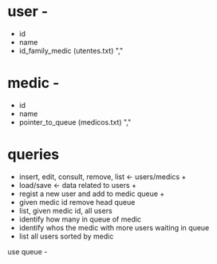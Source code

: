 # user -
- id
- name
- id_family_medic
(utentes.txt) ","

# medic -
- id
- name
- pointer_to_queue
(medicos.txt) ","

# queries
- insert, edit, consult, remove, list <- users/medics +
- load/save <- data related to users +
- regist a new user and add to medic queue +
- given medic id remove head queue
- list, given medic id, all users
- identify how many in queue of medic
- identify whos the medic with more users waiting in queue
- list all users sorted by medic


use queue -
